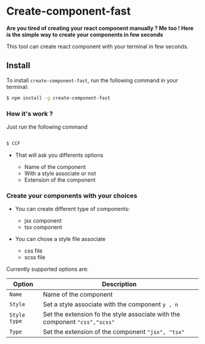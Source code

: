 # Create-component-fast

**Are you tired of creating your react component manually ? Me too ! Here is the simple way to create your components in few seconds**

This tool can create react component with your terminal in few seconds.

## Install

To install `create-component-fast`, run the following command in your terminal:

```sh
$ npm install -g create-component-fast

```

### How it's work ?

Just run the following command

```sh

$ CCF

```

- That will ask you differents options

  - Name of the component
  - With a style associate or not
  - Extension of the component

### Create your components with your choices

- You can create different type of components:

  - jsx component
  - tsx component

- You can chose a style file associate

  - css file
  - scss file

Currently supported options are:

| Option       | Description                                                                |
| ------------ | -------------------------------------------------------------------------- |
| `Name`       | Name of the component                                                      |
| `Style`      | Set a style associate with the component `y , n`                           |
| `Style type` | Set the extension fo the style associate with the component `"css","scss"` |
| `Type`       | Set the extension of the component `"jsx", "tsx"`                          |
